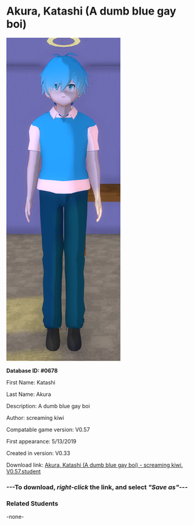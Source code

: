 # Akura, Katashi (A dumb blue gay boi)

<img src="../../Files/Images/Akura, Katashi (A dumb blue gay boi).png" title="Akura, Katashi (A dumb blue gay boi) - screaming kiwi, V0.57">

**Database ID: #0678**

First Name: Katashi

Last Name: Akura

Description: A dumb blue gay boi

Author: screaming kiwi

Compatable game version: V0.57

First appearance: 5/13/2019

Created in version: V0.33

Download link: <a href="https://raw.githubusercontent.com/Arbiter1223/Daigaku-Gurashi-Custom-Students/master/Files/Student%20Files/Akura%2C%20Katashi%20(A%20dumb%20blue%20gay%20boi)%20-%20screaming%20kiwi%2C%20V0.57.student">Akura, Katashi (A dumb blue gay boi) - screaming kiwi, V0.57.student</a>

### ---**To download, _right-click_ the link, and select _"Save as"_**---

### Related Students

-none-
